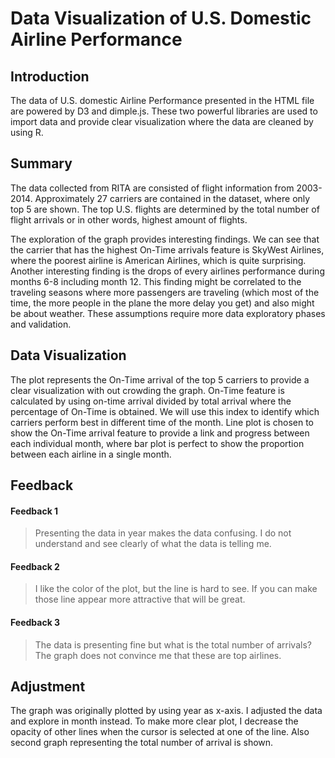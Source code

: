 # Data Visualization of U.S. Domestic Airline Performance

## Introduction
The data of U.S. domestic Airline Performance presented in the HTML file are
powered by D3 and dimple.js. These two powerful libraries are used to import data
and provide clear visualization where the data are cleaned by using R.

## Summary
The data collected from RITA are consisted of flight information from 2003-2014.
Approximately 27 carriers are contained in the dataset, where only top 5
are shown. The top U.S. flights are determined by the total number of flight arrivals
or in other words, highest amount of flights.

The exploration of the graph provides interesting findings. We can see that the
carrier that has the highest On-Time arrivals feature is SkyWest Airlines, where
the poorest airline is American Airlines, which is quite surprising. Another interesting
finding is the drops of every airlines performance during months 6-8 including
month 12. This finding might be correlated to the traveling seasons where more
passengers are traveling (which most of the time, the more people in the plane
the more delay you get) and also might be about weather. These assumptions require
more data exploratory phases and validation.

## Data Visualization
The plot represents the On-Time arrival of the top 5 carriers to provide a clear
visualization with out crowding the graph. On-Time feature is
calculated by using on-time arrival divided by total arrival where the percentage
of On-Time is obtained. We will use this index to identify which carriers perform best
in different time of the month. Line plot is chosen to show the On-Time arrival
feature to provide a link and progress between each individual month, where
bar plot is perfect to show the proportion between each airline in a single month.

## Feedback
#### Feedback 1
> Presenting the data in year makes the data confusing. I do not understand and
> see clearly of what the data is telling me.

#### Feedback 2
> I like the color of the plot, but the line is hard to see. If you can make those
> line appear more attractive that will be great.

#### Feedback 3
> The data is presenting fine but what is the total number of arrivals? The graph
> does not convince me that these are top airlines.

## Adjustment
The graph was originally plotted by using year as x-axis. I adjusted the data and
explore in month instead. To make more clear plot, I decrease the opacity of other
lines when the cursor is selected at one of the line. Also second graph representing
the total number of arrival is shown.
